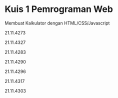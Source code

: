 # Kuis 1 Pemrograman Web 
Membuat Kalkulator dengan HTML/CSS/Javascript

21.11.4273

21.11.4327

21.11.4283

21.11.4290

21.11.4296

21.11.4317

21.11.4303
